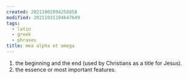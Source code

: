 ```yaml
---
created: 20211002094258858
modified: 20211031194647649
tags:
  - latin
  - greek
  - phrases
title: mea alpha et omega
---
```


1.  the beginning and the end (used by Christians as a title for Jesus).
2.  the essence or most important features.

